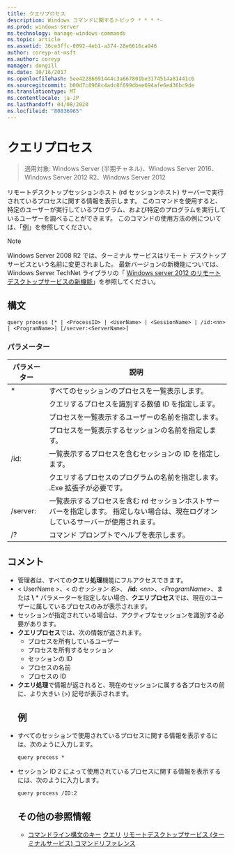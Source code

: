 ```yaml
---
title: クエリプロセス
description: Windows コマンドに関するトピック * * * *-
ms.prod: windows-server
ms.technology: manage-windows-commands
ms.topic: article
ms.assetid: 36ce3ffc-0092-4eb1-a374-28e6616ca946
author: coreyp-at-msft
ms.author: coreyp
manager: dongill
ms.date: 10/16/2017
ms.openlocfilehash: 5ee42286691444c3a667801be3174514a81441c6
ms.sourcegitcommit: b00d7c8968c4adc8f699dbee694afe6ed36bc9de
ms.translationtype: MT
ms.contentlocale: ja-JP
ms.lasthandoff: 04/08/2020
ms.locfileid: "80836965"
---
```

# <a name="query-process"></a>クエリプロセス

>適用対象: Windows Server (半期チャネル)、Windows Server 2016、Windows Server 2012 R2、Windows Server 2012

リモートデスクトップセッションホスト (rd セッションホスト) サーバーで実行されているプロセスに関する情報を表示します。
このコマンドを使用すると、特定のユーザーが実行しているプログラム、および特定のプログラムを実行しているユーザーを調べることができます。
このコマンドの使用方法の例については、「[例](#BKMK_examples)」を参照してください。
> [!NOTE]
> Windows Server 2008 R2 では、ターミナル サービスはリモート デスクトップ サービスという名前に変更されました。 最新バージョンの新機能については、Windows Server TechNet ライブラリの「 [Windows server 2012 のリモートデスクトップサービスの新機能](https://technet.microsoft.com/library/hh831527)」を参照してください。
> ## <a name="syntax"></a>構文
> ```
> query process [* | <ProcessID> | <UserName> | <SessionName> | /id:<nn> | <ProgramName>] [/server:<ServerName>]
> ```
> ### <a name="parameters"></a>パラメーター
> 
> |      パラメーター       |                                                                 説明                                                                  |
> |----------------------|----------------------------------------------------------------------------------------------------------------------------------------------|
> |          \*          |                                                    すべてのセッションのプロセスを一覧表示します。                                                     |
> |     <ProcessID>      |                                   クエリするプロセスを識別する数値 ID を指定します。                                   |
> |      <UserName>      |                                       プロセスを一覧表示するユーザーの名前を指定します。                                       |
> |    <SessionName>     |                                     プロセスを一覧表示するセッションの名前を指定します。                                      |
> |       /id:<nn>       |                                      一覧表示するプロセスを含むセッションの ID を指定します。                                       |
> |    <ProgramName>     |                     クエリするプロセスのプログラムの名前を指定します。 .Exe 拡張子が必要です。                     |
> | /server:<ServerName> | 一覧表示するプロセスを含む rd セッションホストサーバーを指定します。 指定しない場合は、現在ログオンしているサーバーが使用されます。 |
> |          /?          |                                                     コマンド プロンプトでヘルプを表示します。                                                     |
> 
> ## <a name="remarks"></a>コメント
> - 管理者は、すべての**クエリ処理**機能にフルアクセスできます。
> - < UserName >、< の*セッション* *名*>、 **/id:** <*nn*>、<*ProgramName*>、または **\\** * パラメーターを指定しない場合、**クエリプロセス**では、現在のユーザーに属しているプロセスのみが表示されます。
> - セッションが指定されている場合は、アクティブなセッションを識別する必要があります。
> - **クエリプロセス**では、次の情報が返されます。
>   -   プロセスを所有しているユーザー
>   -   プロセスを所有するセッション
>   -   セッションの ID
>   -   プロセスの名前
>   -   プロセスの ID
> - **クエリ処理**で情報が返されると、現在のセッションに属する各プロセスの前に、より大きい (>) 記号が表示されます。
>   ## <a name="examples"></a><a name=BKMK_examples></a>例
> - すべてのセッションで使用されているプロセスに関する情報を表示するには、次のように入力します。
>   ```
>   query process *
>   ```
> - セッション ID 2 によって使用されているプロセスに関する情報を表示するには、次のように入力します。
>   ```
>   query process /ID:2
>   ```
>   ## <a name="additional-references"></a>その他の参照情報
>   - [コマンドライン構文のキー](command-line-syntax-key.md)
>   [クエリ](query.md)
>   [リモートデスクトップサービス (ターミナルサービス) コマンドリファレンス](remote-desktop-services-terminal-services-command-reference.md)
